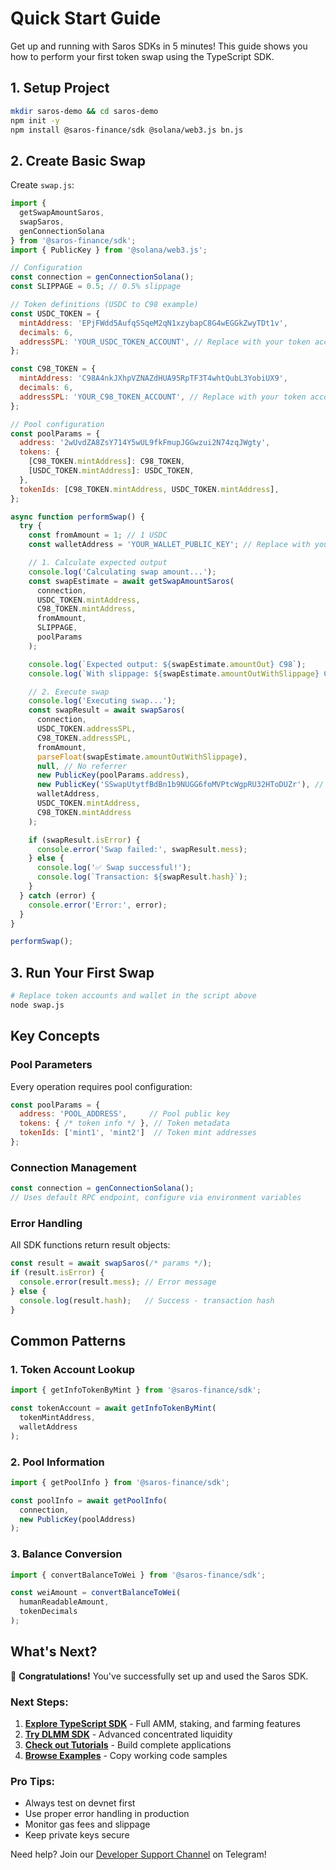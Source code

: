 # Quick Start Guide

Get up and running with Saros SDKs in 5 minutes! This guide shows you how to perform your first token swap using the TypeScript SDK.

## 1. Setup Project

```bash
mkdir saros-demo && cd saros-demo
npm init -y
npm install @saros-finance/sdk @solana/web3.js bn.js
```

## 2. Create Basic Swap

Create `swap.js`:

```javascript
import { 
  getSwapAmountSaros,
  swapSaros,
  genConnectionSolana 
} from '@saros-finance/sdk';
import { PublicKey } from '@solana/web3.js';

// Configuration
const connection = genConnectionSolana();
const SLIPPAGE = 0.5; // 0.5% slippage

// Token definitions (USDC to C98 example)
const USDC_TOKEN = {
  mintAddress: 'EPjFWdd5AufqSSqeM2qN1xzybapC8G4wEGGkZwyTDt1v',
  decimals: 6,
  addressSPL: 'YOUR_USDC_TOKEN_ACCOUNT', // Replace with your token account
};

const C98_TOKEN = {
  mintAddress: 'C98A4nkJXhpVZNAZdHUA95RpTF3T4whtQubL3YobiUX9',
  decimals: 6,
  addressSPL: 'YOUR_C98_TOKEN_ACCOUNT', // Replace with your token account
};

// Pool configuration
const poolParams = {
  address: '2wUvdZA8ZsY714Y5wUL9fkFmupJGGwzui2N74zqJWgty',
  tokens: {
    [C98_TOKEN.mintAddress]: C98_TOKEN,
    [USDC_TOKEN.mintAddress]: USDC_TOKEN,
  },
  tokenIds: [C98_TOKEN.mintAddress, USDC_TOKEN.mintAddress],
};

async function performSwap() {
  try {
    const fromAmount = 1; // 1 USDC
    const walletAddress = 'YOUR_WALLET_PUBLIC_KEY'; // Replace with your wallet

    // 1. Calculate expected output
    console.log('Calculating swap amount...');
    const swapEstimate = await getSwapAmountSaros(
      connection,
      USDC_TOKEN.mintAddress,
      C98_TOKEN.mintAddress,
      fromAmount,
      SLIPPAGE,
      poolParams
    );

    console.log(`Expected output: ${swapEstimate.amountOut} C98`);
    console.log(`With slippage: ${swapEstimate.amountOutWithSlippage} C98`);

    // 2. Execute swap
    console.log('Executing swap...');
    const swapResult = await swapSaros(
      connection,
      USDC_TOKEN.addressSPL,
      C98_TOKEN.addressSPL,
      fromAmount,
      parseFloat(swapEstimate.amountOutWithSlippage),
      null, // No referrer
      new PublicKey(poolParams.address),
      new PublicKey('SSwapUtytfBdBn1b9NUGG6foMVPtcWgpRU32HToDUZr'), // Saros swap program
      walletAddress,
      USDC_TOKEN.mintAddress,
      C98_TOKEN.mintAddress
    );

    if (swapResult.isError) {
      console.error('Swap failed:', swapResult.mess);
    } else {
      console.log('✅ Swap successful!');
      console.log(`Transaction: ${swapResult.hash}`);
    }
  } catch (error) {
    console.error('Error:', error);
  }
}

performSwap();
```

## 3. Run Your First Swap

```bash
# Replace token accounts and wallet in the script above
node swap.js
```

## Key Concepts

### Pool Parameters
Every operation requires pool configuration:
```javascript
const poolParams = {
  address: 'POOL_ADDRESS',     // Pool public key
  tokens: { /* token info */ }, // Token metadata
  tokenIds: ['mint1', 'mint2']  // Token mint addresses
};
```

### Connection Management
```javascript
const connection = genConnectionSolana();
// Uses default RPC endpoint, configure via environment variables
```

### Error Handling
All SDK functions return result objects:
```javascript
const result = await swapSaros(/* params */);
if (result.isError) {
  console.error(result.mess); // Error message
} else {
  console.log(result.hash);   // Success - transaction hash
}
```

## Common Patterns

### 1. Token Account Lookup
```javascript
import { getInfoTokenByMint } from '@saros-finance/sdk';

const tokenAccount = await getInfoTokenByMint(
  tokenMintAddress, 
  walletAddress
);
```

### 2. Pool Information
```javascript
import { getPoolInfo } from '@saros-finance/sdk';

const poolInfo = await getPoolInfo(
  connection,
  new PublicKey(poolAddress)
);
```

### 3. Balance Conversion
```javascript
import { convertBalanceToWei } from '@saros-finance/sdk';

const weiAmount = convertBalanceToWei(
  humanReadableAmount,
  tokenDecimals
);
```

## What's Next?

🎉 **Congratulations!** You've successfully set up and used the Saros SDK.

### Next Steps:
1. **[Explore TypeScript SDK](/docs/typescript-sdk/installation)** - Full AMM, staking, and farming features
2. **[Try DLMM SDK](/docs/dlmm-sdk/overview)** - Advanced concentrated liquidity
3. **[Check out Tutorials](/docs/tutorials/building-swap-interface)** - Build complete applications
4. **[Browse Examples](/docs/examples/basic-token-swap)** - Copy working code samples

### Pro Tips:
- Always test on devnet first
- Use proper error handling in production
- Monitor gas fees and slippage
- Keep private keys secure

Need help? Join our [Developer Support Channel](https://t.me/+DLLPYFzvTzJmNTJh) on Telegram!